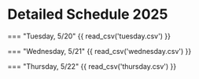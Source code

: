 # Detailed Schedule 2025

=== "Tuesday, 5/20"
      {{ read_csv('tuesday.csv') }}
      
      
=== "Wednesday, 5/21"
      {{ read_csv('wednesday.csv') }}


=== "Thursday, 5/22"
      {{ read_csv('thursday.csv') }}